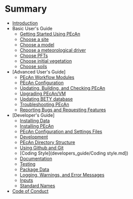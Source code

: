 # Summary

* [Introduction](README.md)
* Basic User's Guide
   * [Getting Started Using PEcAn](users_guide/basic_users_guide/Getting-started.md)
   * [Choose a site](users_guide/basic_users_guide/Choose-a-site.md)
   * [Choose a model](users_guide/basic_users_guide/Choose-a-model.md)
   * [Choose a meteorological driver](users_guide/basic_users_guide/Choosing-meteorology.md)
   * [Choose PFTs](users_guide/basic_users_guide/Choosing-PFTs.md)
   * [Choose initial vegetation](users_guide/basic_users_guide/Choosing-initial-vegetation.md)
   * [Choose soils](users_guide/basic_users_guide/Choosing-soils.md)
* [Advanced User's Guide]
   * [PEcAn Workflow Modules](users_guide/advanced_users_guide/Workflow-modules.md)
   * [PEcAn Configuration ](users_guide/advanced_users_guide/PEcAn-Configuration.md)
   * [Updating, Building, and Checking PEcAn](Updating-PEcAn.md)
   * [Upgrading PEcAn/VM](users_guide/advanced_users_guide/Upgrading-pecan-vm.md)
   * [Updating BETY database](users_guide/advanced_users_guide/Updating-BETY.md)
   * [Troubleshooting PEcAn](users_guide/advanced_users_guide/Troubleshooting-pecan.md)
   * [Reporting Bugs and Requesting Features](Github-issues.md)
* [Developer's Guide]
   * [Installing Data](developersguide/Installing-PEcAn-Data.md)
   * [Installing PEcAn](developers_guide/Installing-PEcAn.md)
   * [PEcAn Configuration and Settings Files](developers_guide/Configuration-Files.md)
   * [Development](developers_guide/Development.md)
   * [PEcAn Directory Structure](developers_guide/Directory-structure.md)
   * [Using Github and Git](developers_guide/Using-Git.md)
   * [Coding Style](developers_guide/Coding style.md])
   * [Documentation](developers_guide/Roxygen2.md)
   * [Testing](developers_guide/Testing.md)
   * [Package Data](developers_guide/Package-data.md)
   * [Logging, Warnings, and Error Messages](developers_guide/Logging.md)
   * [Inputs](developers_guide/Data-Formats.md)
   * [Standard Names](developers_guide/Adding-an-Input-Converter.md)
* [Code of Conduct](Code-of-Conduct.md)
   